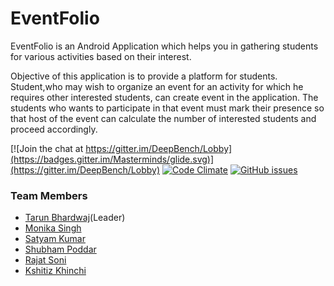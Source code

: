 # EventFolio

EventFolio is an Android Application which helps you in gathering students for various activities based on their interest. 

Objective of this application is to provide a platform for students. Student,who may wish to organize an event for an activity for which he requires other interested students, can create event in the application. The students who wants to participate in that event must mark their presence so that host of the event can calculate the number of interested students and proceed accordingly.


[![Join the chat at https://gitter.im/DeepBench/Lobby](https://badges.gitter.im/Masterminds/glide.svg)](https://gitter.im/DeepBench/Lobby)
[![Code Climate](https://codeclimate.com/github/codeclimate/codeclimate/badges/gpa.svg)](https://codeclimate.com/github/TarunISCO/EventFolio)
[![GitHub issues](https://img.shields.io/github/issues/TarunISCO/EventFolio.svg)](https://github.com/TarunISCO/EventFolio/issues)


### Team Members
* [Tarun Bhardwaj](https://github.com/TarunISCO)(Leader)
* [Monika Singh](https://github.com/monikasingh20)
* [Satyam Kumar](https://github.com/SatyamK23)
* [Shubham Poddar](https://github.com/shubham6966)
* [Rajat Soni](https://github.com/Rajat102)
* [Kshitiz Khinchi](https://github.com/kshitizk1796)
